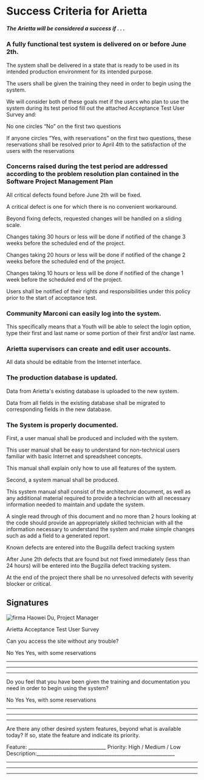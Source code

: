 # Success Criteria for Arietta

##### The Arietta will be considered a success if . . .
### A fully functional test system is delivered on or before June 2th.
The system shall be delivered in a state that is ready to be used in its intended production environment for its intended purpose. 

The users shall be given the training they need in order to begin using the system. 

We will consider both of these goals met if the users who plan to use the system during its test period fill out the attached Acceptance Test User Survey and:

No one circles “No” on the first two questions

If anyone circles “Yes, with reservations” on the first two questions, these reservations shall be resolved prior to April 4th to the satisfaction of the users with the reservations

### Concerns raised during the test period are addressed according to the problem resolution plan contained in the Software Project Management Plan

All critical defects found before June 2th will be fixed. 

A critical defect is one for which there is no convenient workaround. 

Beyond fixing defects, requested changes will be handled on a sliding scale. 

Changes taking 30 hours or less will be done if notified of the change 3 weeks before the scheduled end of the project. 

Changes taking 20 hours or less will be done if notified of the change 2 weeks before the scheduled end of the project. 

Changes taking 10 hours or less will be done if notified of the change 1 week before the scheduled end of the project.

Users shall be notified of their rights and responsibilities under this policy prior to the start of acceptance test.

### Community Marconi can easily log into the system.
This specifically means that a Youth will be able to select the login option, type their first and last name or some portion of their first and/or last name.

### Arietta supervisors can create and edit user accounts.
All data should be editable from the Internet interface.

### The production database is updated.
Data from Arietta's existing database is uploaded to the new system. 

Data from all fields in the existing database shall be migrated to corresponding fields in the new database.

### The System is properly documented.
First, a user manual shall be produced and included with the system. 

This user manual shall be easy to understand for non-technical users familiar with basic Internet and spreadsheet concepts. 

This manual shall explain only how to use all features of the system.

Second, a system manual shall be produced. 

This system manual shall consist of the architecture document, as well as any additional material required to provide a technician with all necessary information needed to maintain and update the system.

A single read through of this document and no more than 2 hours looking at the code should provide an appropriately skilled technician with all the information necessary to understand the system and make simple changes such as add a field to a generated report.

Known defects are entered into the Bugzilla defect tracking system

After June 2th defects that are found but not fixed immediately (less than 24 hours) will be entered into the Bugzilla defect tracking system. 

At the end of the project there shall be no unresolved defects with severity blocker or critical.

## Signatures
![firma](./img/firma.png)
Haowei Du, Project Manager

Arietta Acceptance Test User Survey

Can you access the site without any trouble?

 No  	 Yes 	Yes, with some reservations
___________________________________________________________________
___________________________________________________________________
___________________________________________________________________

Do you feel that you have been given the training and documentation you need in order to begin using the system?

No  	 Yes 	Yes, with some reservations
___________________________________________________________________
___________________________________________________________________
___________________________________________________________________


Are there any other desired system features, beyond what is available today? If so, state the feature and indicate its priority.

Feature: ________________________________  	Priority: High / Medium / Low
Description:_________________________________________________________
___________________________________________________________________
___________________________________________________________________
___________________________________________________________________
